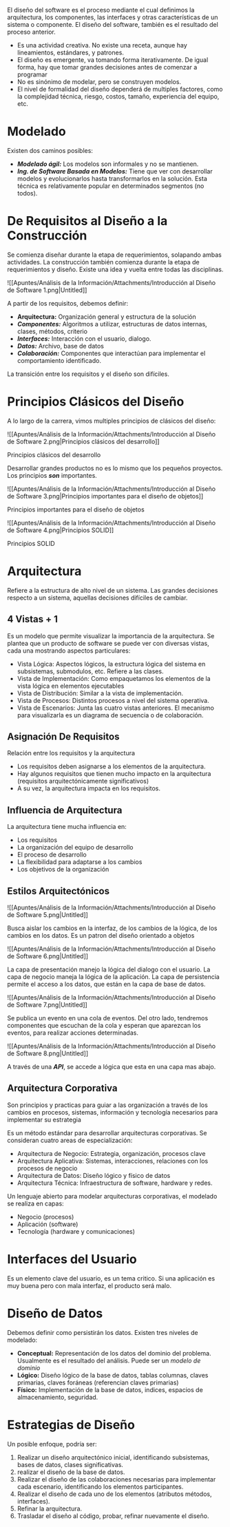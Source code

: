 El diseño del software es el proceso mediante el cual definimos la arquitectura, los componentes, las interfaces y otras características de un sistema o componente. El diseño del software, también es el resultado del proceso anterior.

- Es una actividad creativa. No existe una receta, aunque hay lineamientos, estándares, y patrones.
- El diseño es emergente, va tomando forma iterativamente. De igual forma, hay que tomar grandes decisiones antes de comenzar a programar
- No es sinónimo de modelar, pero se construyen modelos.
- El nivel de formalidad del diseño dependerá de multiples factores, como la complejidad técnica, riesgo, costos, tamaño, experiencia del equipo, etc.

# Modelado

Existen dos caminos posibles:

- ***Modelado ágil:*** Los modelos son informales y no se mantienen.
- ***Ing. de Software Basada en Modelos:*** Tiene que ver con desarrollar modelos y evolucionarlos hasta transformarlos en la solución. Esta técnica es relativamente popular en determinados segmentos (no todos).

# De Requisitos al Diseño a la Construcción

Se comienza diseñar durante la etapa de requerimientos, solapando ambas actividades. La construcción también comienza durante la etapa de requerimientos y diseño. Existe una idea y vuelta entre todas las disciplinas.

![[Apuntes/Análisis de la Información/Attachments/Introducción al Diseño de Software 1.png|Untitled]]

A partir de los requisitos, debemos definir:

- **Arquitectura:** Organización general y estructura de la solución
- ***Componentes:*** Algoritmos a utilizar, estructuras de datos internas, clases, métodos, criterio
- ***Interfaces:*** Interacción con el usuario, dialogo.
- ***Datos:*** Archivo, base de datos
- ***Colaboración:*** Componentes que interactúan para implementar el comportamiento identificado.

La transición entre los requisitos y el diseño son difíciles.

# Principios Clásicos del Diseño

A lo largo de la carrera, vimos multiples principios de clásicos del diseño:

![[Apuntes/Análisis de la Información/Attachments/Introducción al Diseño de Software 2.png|Principios clásicos del desarrollo]]

Principios clásicos del desarrollo

Desarrollar grandes productos no es lo mismo que los pequeños proyectos. Los principios ***son*** importantes.

![[Apuntes/Análisis de la Información/Attachments/Introducción al Diseño de Software 3.png|Principios importantes para el diseño de objetos]]

Principios importantes para el diseño de objetos

![[Apuntes/Análisis de la Información/Attachments/Introducción al Diseño de Software 4.png|Principios SOLID]]

Principios SOLID

# Arquitectura

Refiere a la estructura de alto nivel de un sistema. Las grandes decisiones respecto a un sistema, aquellas decisiones difíciles de cambiar.

## 4 Vistas + 1

Es un modelo que permite visualizar la importancia de la arquitectura. Se plantea que un producto de software se puede ver con diversas vistas, cada una mostrando aspectos particulares:

- Vista Lógica: Aspectos lógicos, la estructura lógica del sistema en subsistemas, submodulos, etc. Refiere a las clases.
- Vista de Implementación: Como empaquetamos los elementos de la vista lógica en elementos ejecutables
- Vista de Distribución: Similar a la vista de implementación.
- Vista de Procesos: Distintos procesos a nivel del sistema operativa.
- Vista de Escenarios: Junta las cuatro vistas anteriores. El mecanismo para visualizarla es un diagrama de secuencia o de colaboración.

## Asignación De Requisitos

Relación entre los requisitos y la arquitectura

- Los requisitos deben asignarse a los elementos de la arquitectura.
- Hay algunos requisitos que tienen mucho impacto en la arquitectura (requisitos arquitectónicamente significativos)
- A su vez, la arquitectura impacta en los requisitos.

## Influencia de Arquitectura

La arquitectura tiene mucha influencia en:

- Los requisitos
- La organización del equipo de desarrollo
- El proceso de desarrollo
- La flexibilidad para adaptarse a los cambios
- Los objetivos de la organización

## Estilos Arquitectónicos

![[Apuntes/Análisis de la Información/Attachments/Introducción al Diseño de Software 5.png|Untitled]]

Busca aislar los cambios en la interfaz, de los cambios de la lógica, de los cambios en los datos. Es un patron del diseño orientado a objetos

![[Apuntes/Análisis de la Información/Attachments/Introducción al Diseño de Software 6.png|Untitled]]

La capa de presentación manejo la lógica del dialogo con el usuario. La capa de negocio maneja la lógica de la aplicación. La capa de persistencia permite el acceso a los datos, que están en la capa de base de datos.

![[Apuntes/Análisis de la Información/Attachments/Introducción al Diseño de Software 7.png|Untitled]]

Se publica un evento en una cola de eventos. Del otro lado, tendremos componentes que escuchan de la cola y esperan que aparezcan los eventos, para realizar acciones determinadas.

![[Apuntes/Análisis de la Información/Attachments/Introducción al Diseño de Software 8.png|Untitled]]

A través de una ***API***, se accede a lógica que esta en una capa mas abajo.

## Arquitectura Corporativa

Son principios y practicas para guiar a las organización a través de los cambios en procesos, sistemas, información y tecnología necesarios para implementar su estrategia

Es un método estándar para desarrollar arquitecturas corporativas. Se consideran cuatro areas de especialización:

- Arquitectura de Negocio: Estrategia, organización, procesos clave
- Arquitectura Aplicativa: Sistemas, interacciones, relaciones con los procesos de negocio
- Arquitectura de Datos: Diseño lógico y físico de datos
- Arquitectura Técnica: Infraestructura de software, hardware y redes.

Un lenguaje abierto para modelar arquitecturas corporativas, el modelado se realiza en capas:

- Negocio (procesos)
- Aplicación (software)
- Tecnología (hardware y comunicaciones)

# Interfaces del Usuario

Es un elemento clave del usuario, es un tema critico. Si una aplicación es muy buena pero con mala interfaz, el producto será malo.

# Diseño de Datos

Debemos definir como persistirán los datos. Existen tres niveles de modelado:

- **Conceptual:** Representación de los datos del dominio del problema. Usualmente es el resultado del análisis. Puede ser un *modelo de dominio*
- **Lógico:** Diseño lógico de la base de datos, tablas columnas, claves primarias, claves foráneas (referencian claves primarias)
- **Físico:** Implementación de la base de datos, indices, espacios de almacenamiento, seguridad.

# Estrategias de Diseño

Un posible enfoque, podría ser:

1. Realizar un diseño arquitectónico inicial, identificando subsistemas, bases de datos, clases significativas.
2. realizar el diseño de la base de datos.
3. Realizar el diseño de las colaboraciones necesarias para implementar cada escenario, identificando los elementos participantes.
4. Realizar el diseño de cada uno de los elementos (atributos métodos, interfaces).
5. Refinar la arquitectura.
6. Trasladar el diseño al código, probar, refinar nuevamente el diseño.